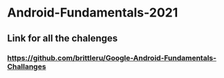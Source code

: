 # Android-Fundamentals-2021

## Link for all the chalenges
### <a> https://github.com/brittleru/Google-Android-Fundamentals-Challanges </a>
